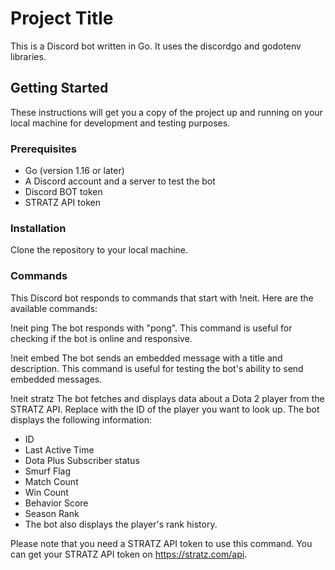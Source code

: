 
# Project Title

This is a Discord bot written in Go. It uses the discordgo and godotenv libraries.

## Getting Started

These instructions will get you a copy of the project up and running on your local machine for development and testing purposes.

### Prerequisites

- Go (version 1.16 or later)
- A Discord account and a server to test the bot
- Discord BOT token 
- STRATZ API token

### Installation

Clone the repository to your local machine.

### Commands
This Discord bot responds to commands that start with !neit. Here are the available commands:

!neit ping
The bot responds with "pong". This command is useful for checking if the bot is online and responsive.

!neit embed
The bot sends an embedded message with a title and description. This command is useful for testing the bot's ability to send embedded messages.

!neit stratz <id>
The bot fetches and displays data about a Dota 2 player from the STRATZ API. Replace <id> with the ID of the player you want to look up. The bot displays the following information:

- ID
- Last Active Time
- Dota Plus Subscriber status
- Smurf Flag
- Match Count
- Win Count
- Behavior Score
- Season Rank
- The bot also displays the player's rank history.

Please note that you need a STRATZ API token to use this command. You can get your STRATZ API token on https://stratz.com/api.

